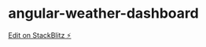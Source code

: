 # angular-weather-dashboard

[Edit on StackBlitz ⚡️](https://stackblitz.com/edit/angular-weather-dashboard)